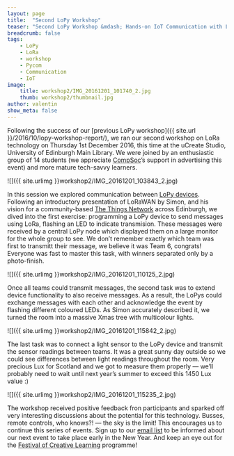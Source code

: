 ```yaml
---
layout: page
title:  "Second LoPy Workshop"
teaser: "Second LoPy Workshop &mdash; Hands-on IoT Communication with LoRa"
breadcrumb: false
tags:
    - LoPy
    - LoRa
    - workshop
    - Pycom
    - Communication
    - IoT
image:
    title: workshop2/IMG_20161201_101740_2.jpg
    thumb: workshop2/thumbnail.jpg
author: valentin
show_meta: false
---
```



Following the success of our [previous LoPy workshop]({{ site.url }}/2016/10/lopy-workshop-report/), we ran our second workshop on LoRa technology on Thursday 1st December 2016, this time at the uCreate Studio, University of Edinburgh Main Library. We were joined by an enthusiastic group of 14 students (we appreciate [CompSoc](http://comp-soc.com/)’s support in advertising this event) and more mature tech-savvy learners.

![]({{ site.urlimg }}workshop2/IMG_20161201_103843_2.jpg)

In this session we explored communication between [LoPy devices](https://www.pycom.io/solutions/py-boards/lopy/). Following an introductory presentation of LoRaWAN by Simon, and his vision for a community-based [The Things Network](https://www.thethingsnetwork.org) across Edinburgh, we dived into the first exercise: programming a LoPy device to send messages using LoRa, flashing an LED to indicate transmision. These messages were received by a central LoPy node which displayed them on a large monitor for the whole group to see. We don’t remember exactly which team was first to transmitt their message, we believe it was Team 6, congrats! Everyone was fast to master this task, with winners separated only by a photo-finish.

![]({{ site.urlimg }}workshop2/IMG_20161201_110125_2.jpg)

Once all teams could transmit messages, the second task was to extend device functionality to also receive messages. As a result, the LoPys could exchange messages with each other and acknowledge the event by flashing different coloured LEDs. As Simon accurately described it, we turned the room into a massive Xmas tree with multicolour lights.

![]({{ site.urlimg }}workshop2/IMG_20161201_115842_2.jpg)

The last task was to connect a light sensor to the LoPy device and transmit the sensor readings between teams. It was a great sunny day outside so we could see differences between light readings throughout the room. Very precious Lux for Scotland and we got to measure them properly &mdash; we’ll probably need to wait until next year’s summer to exceed this 1450 Lux value :)

![]({{ site.urlimg }}workshop2/IMG_20161201_115235_2.jpg)

The workshop received  positive feedback fron participants and sparked off very interesting discussions about the potential for this technology. Busses, remote controls, who knows?! &mdash; the sky is the limit! This encourages us to continue this series of events. Sign up to our [email list](https://mlist.is.ed.ac.uk/lists/subscribe/iot) to be informed about our next event to take place early in the New Year. And keep an eye out for the [Festival of Creative Learning](http://www.festivalofcreativelearning.ed.ac.uk) programme!